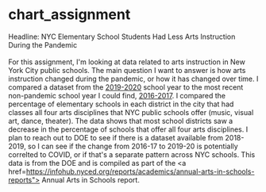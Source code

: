 # chart_assignment

Headline: NYC Elementary School Students Had Less Arts Instruction During the Pandemic
<br>
<br>
For this assignment, I'm looking at data related to arts instruction in New York City public schools. The main question I want to answer is how arts instruction changed during the pandemic, or how it has changed over time. I compared a dataset from the <a href="https://data.cityofnewyork.us/Education/2019-2020-Arts-Report/datr-f3ru">2019-2020</a> school year to the most recent non-pandemic school year I could find, <a href="https://data.cityofnewyork.us/Education/2016-2017-Arts-Report/tybm-5xnx">2016-2017</a>. I compared the percentage of elementary schools in each district in the city that had classes all four arts disciplines that NYC public schools offer (music, visual art, dance, theater). The data shows that most school districts saw a decrease in the percentage of schools that offer all four arts disciplines. I plan to reach out to DOE to see if there is a dataset available from 2018-2019, so I can see if the change from 2016-17 to 2019-20 is potentially correlted to COVID, or if that's a separate pattern across NYC schools. This data is from the DOE and is compiled as part of the <a href=https://infohub.nyced.org/reports/academics/annual-arts-in-schools-reports"> Annual Arts in Schools report.</a> 
